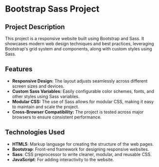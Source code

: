 # Bootstrap Sass Project

## Project Description
This project is a responsive website built using Bootstrap and Sass. It showcases modern web design techniques and best practices, leveraging Bootstrap's grid system and components, along with custom styles using Sass.

## Features
- **Responsive Design:** The layout adjusts seamlessly across different screen sizes and devices.
- **Custom Sass Variables:** Easily configurable color schemes, fonts, and other styles using Sass variables.
- **Modular CSS:** The use of Sass allows for modular CSS, making it easy to maintain and scale the project.
- **Cross-Browser Compatibility:** The project is tested across major browsers to ensure consistent performance.

## Technologies Used
- **HTML5**: Markup language for creating the structure of the web pages.
- **Bootstrap**: Front-end framework for designing responsive websites.
- **Sass**: CSS preprocessor to write cleaner, modular, and reusable CSS.
- **JavaScript**: For adding interactivity to the website.
